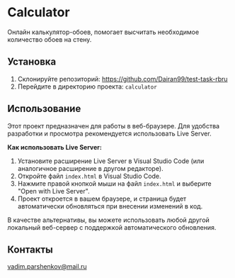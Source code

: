 # Calculator
Онлайн калькулятор-обоев, помогает высчитать необходимое количество обоев на стену.

## Установка

1.  Склонируйте репозиторий: https://github.com/Dairan99/test-task-rbru
2.  Перейдите в директорию проекта: `calculator`

## Использование

Этот проект предназначен для работы в веб-браузере. Для удобства разработки и просмотра рекомендуется использовать Live Server.

**Как использовать Live Server:**

1.  Установите расширение Live Server в Visual Studio Code (или аналогичное расширение в другом редакторе).
2.  Откройте файл `index.html` в Visual Studio Code.
3.  Нажмите правой кнопкой мыши на файл `index.html` и выберите "Open with Live Server".
4.  Проект откроется в вашем браузере, и страница будет автоматически обновляться при внесении изменений в код.

В качестве альтернативы, вы можете использовать любой другой локальный веб-сервер с поддержкой автоматического обновления.

## Контакты

vadim.parshenkov@mail.ru
